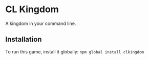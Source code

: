 # CL Kingdom

A kingdom in your command line.

## Installation
To run this game, install it globally: `npm global install clkingdom`